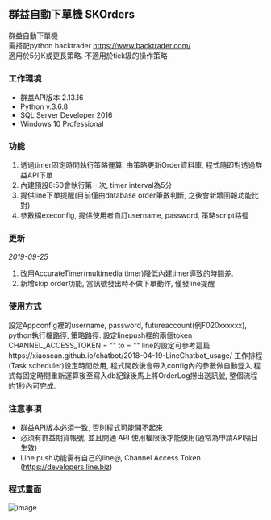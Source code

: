 ## 群益自動下單機 SKOrders 

群益自動下單機 </br>
需搭配python backtrader <https://www.backtrader.com/> </br>
適用於5分K或更長策略. 不適用於tick級的操作策略

### 工作環境
* 群益API版本 2.13.16 
* Python v.3.6.8
* SQL Server Developer 2016
* Windows 10 Professional

### 功能
1. 透過timer固定時間執行策略運算, 由策略更新Order資料庫, 程式隨即對透過群益API下單
2. 內建預設8:50會執行第一次, timer interval為5分
3. 提供line下單提醒(目前僅由database order筆數判斷, 之後會新增回報功能比對)
4. 參數檔execonfig, 提供使用者自訂username, password, 策略script路徑

### 更新
<i>2019-09-25</i>
1. 改用AccurateTimer(multimedia timer)降低內建timer導致的時間差.
2. 新增skip order功能, 當訊號發出時不做下單動作, 僅發line提醒

### 使用方式
設定Appconfig裡的username, password, futureaccount(例F020xxxxxx), python執行檔路徑, 策略路徑.
設定linepush裡的兩個token
CHANNEL_ACCESS_TOKEN = ""
to = ""
line的設定可參考這篇https://xiaosean.github.io/chatbot/2018-04-19-LineChatbot_usage/
工作排程(Task scheduler)設定時間啟用, 程式開啟後會帶入config內的參數做自動登入
程式每固定時間重新運算後至寫入db紀錄後馬上將OrderLog撈出送訊號, 整個流程約1秒內可完成.

### 注意事項
* 群益API版本必須一致, 否則程式可能開不起來
* 必須有群益期貨帳號, 並且開通 API 使用權限後才能使用(通常為申請API隔日生效)
* Line push功能需有自己的line@, Channel Access Token (https://developers.line.biz)

### 程式畫面
![image](https://github.com/hanyang0721/SKOrders/blob/master/SKOrder.PNG)

